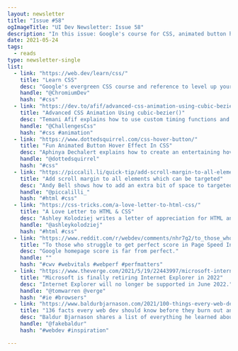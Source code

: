 ```yaml
---
layout: newsletter
title: "Issue #58"
ogImageTitle: "UI Dev Newsletter: Issue 58"
description: "In this issue: Google's course for CSS, animated button hover effects, a love letter to CSS, and more."
date: 2021-05-24
tags:
  - reads
type: newsletter-single
list:
  - link: "https://web.dev/learn/css/"
    title: "Learn CSS"
    desc: "Google's evergreen CSS course and reference to level up your web styling expertise."
    handle: "@ChromiumDev"
    hash: "#css"
  - link: "https://dev.to/afif/advanced-css-animation-using-cubic-bezier-nho"
    title: "Advanced CSS Animation Using cubic-bezier()"
    desc: "Temani Afif explains how to use custom timing functions and math to do fancy animations without the complex keyframes we generally reach for."
    handle: "@ChallengesCss"
    hash: "#css #animation"
  - link: "https://www.dottedsquirrel.com/css-hover-button/"
    title: "Fun Animated Button Hover Effect In CSS"
    desc: "Aphinya Dechalert explains how to create an entertaining hover effect using transitions and pseudo-elements."
    handle: "@dottedsquirrel"
    hash: "#css"
  - link: "https://piccalil.li/quick-tip/add-scroll-margin-to-all-elements-which-can-be-targeted/"
    title: "Add scroll margin to all elements which can be targeted"
    desc: "Andy Bell shows how to add an extra bit of space to targeted elements using the 'scroll-margin-top' property."
    handle: "@piccalilli_"
    hash: "#html #css"
  - link: "https://css-tricks.com/a-love-letter-to-html-css/"
    title: "A Love Letter to HTML & CSS"
    desc: "Ashley Kolodziej writes a letter of appreciation for HTML and CSS; the two most neglected yet essential champions of modern web technology."
    handle: "@ashleykolodziej"
    hash: "#html #css"
  - link: "https://www.reddit.com/r/webdev/comments/nhr7g2/to_those_who_struggle_to_get_perfect_score_in/"
    title: "To those who struggle to get perfect score in Page Speed Insights. YNWA."
    desc: "Google homepage score is far from perfect."
    handle: ""
    hash: "#cwv #webvitals #webperf #perfmatters"
  - link: "https://www.theverge.com/2021/5/19/22443997/microsoft-internet-explorer-end-of-support-date"
    title: "Microsoft is finally retiring Internet Explorer in 2022"
    desc: "Internet Explorer will no longer be supported in June 2022."
    handle: "@tomwarren @verge"
    hash: "#ie #browsers"
  - link: "https://www.baldurbjarnason.com/2021/100-things-every-web-developer-should-know/"
    title: "136 facts every web dev should know before they burn out and turn to landscape painting or nude modelling"
    desc: "Baldur Bjarnason shares a list of everything he learned about web development in the almost twenty-five years of practice."
    handle: "@fakebaldur"
    hash: "#webdev #inspiration"

---
```

